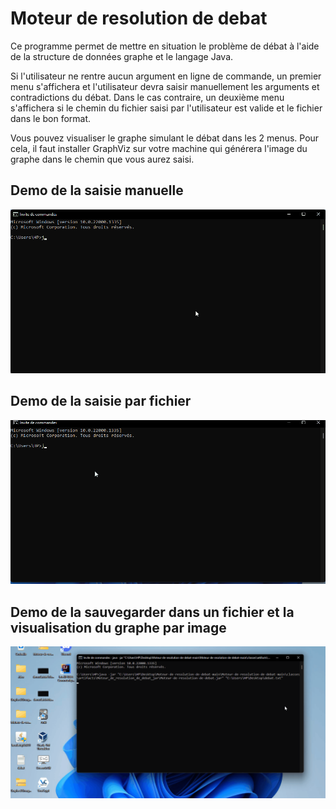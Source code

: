# Moteur de resolution de debat
 
Ce programme permet de mettre en situation le problème de débat à l'aide de la structure de données graphe et le langage Java. 

Si l'utilisateur ne rentre aucun argument en ligne de commande, un premier menu s'affichera et l'utilisateur devra saisir manuellement les arguments et contradictions du débat. 
Dans le cas contraire, un deuxième menu s'affichera si le chemin du fichier saisi par l'utilisateur est valide et le fichier dans le bon format. 

Vous pouvez visualiser le graphe simulant le débat dans les 2 menus. Pour cela, il faut installer GraphViz sur votre machine qui générera l'image du graphe dans le chemin que vous aurez saisi.  

## Demo de la saisie manuelle

![Demo de la saisie manuelle](Demos/demoSaisieManuelle.gif)

## Demo de la saisie par fichier 
![Demo de la saisie par fichier](Demos/demoSaisieFichier.gif)

## Demo de la sauvegarder dans un fichier et la visualisation du graphe par image
![](Demos/demoImageEtFichierSauvegarde.gif)
